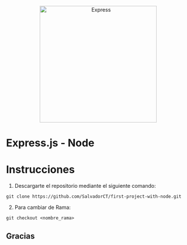 <p align="center">
  <img src="https://miro.medium.com/max/365/1*Jr3NFSKTfQWRUyjblBSKeg.png" width="320" alt="Express" />
</p>

# Express.js - Node

# Instrucciones

1. Descargarte el repositorio mediante el siguiente comando:

```
git clone https://github.com/SalvadorCT/first-project-with-node.git
```

2. Para cambiar de Rama: 

```
git checkout <nombre_rama>
```

## Gracias